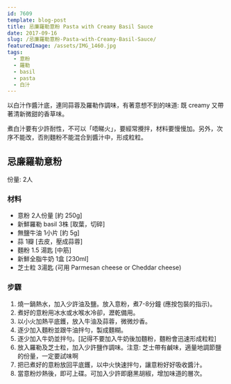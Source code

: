 ```yaml
---
id: 7609
template: blog-post
title: 忌廉羅勒意粉 Pasta with Creamy Basil Sauce
date: 2017-09-16
slug: /忌廉羅勒意粉-Pasta-with-Creamy-Basil-Sauce/
featuredImage: /assets/IMG_1460.jpg
tags:
  - 意粉
  - 羅勒
  - basil
  - pasta
  - 白汁
---
```


以白汁作醬汁底，連同蒜蓉及羅勒作調味，有著意想不到的味道: 既 creamy 又帶著清新微甜的香草味。

煮白汁要有少許耐性，不可以「唔睇火」，要經常攪拌，材料要慢慢加。另外，次序不能改，否則麵粉不能混合到醬汁中，形成粒粒。

## 忌廉羅勒意粉

份量: 2人

### 材料

- 意粉 2人份量 [約 250g]
- 新鮮羅勒 basil 3株 [取葉，切碎]
- 無鹽牛油 1小片 [約 5g]
- 蒜 1瓣 [去皮，壓成蒜蓉]
- 麵粉 1.5 湯匙 [中筋]
- 新鮮全脂牛奶 1盒 [230ml]
- 芝士粒 3湯匙 (可用 Parmesan cheese or Cheddar cheese)

### 步驟 
1. 燒一鍋熱水，加入少許油及鹽。放入意粉，煮7-8分鐘 (應按包裝的指示)。
2. 煮好的意粉用冰水或水喉水冷卻，瀝乾備用。
3. 以小火加熱平底鑊，放入牛油及蒜蓉，微微炒香。
4. 逐少加入麵粉並跟牛油拌勻，製成麵糊。
5. 逐少加入牛奶並拌勻。[記得不要加入牛奶後加麵粉，麵粉會迅速形成粒粒]
6. 放入羅勒及芝士粒，加入少許鹽作調味。注意: 芝士帶有鹹味，適量地調節鹽的份量，一定要試味啊
7. 把已煮好的意粉放回平底鑊，以中火快速拌勻，讓意粉好好吸收醬汁。
8. 當意粉炒熱後，即可上碟。可加入少許即磨黑胡椒，增加味道的層次。
